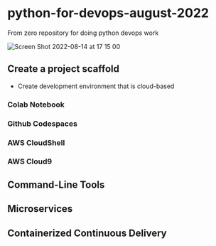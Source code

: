 # python-for-devops-august-2022
From zero repository for doing python devops work 

![Screen Shot 2022-08-14 at 17 15 00](https://user-images.githubusercontent.com/81256027/184535242-4c904885-2580-411a-9de6-5d3ea7917ce7.png)

## Create a project scaffold 

* Create development environment that is cloud-based

### Colab Notebook
### Github Codespaces
### AWS CloudShell
### AWS Cloud9

## Command-Line Tools

## Microservices

## Containerized Continuous Delivery



